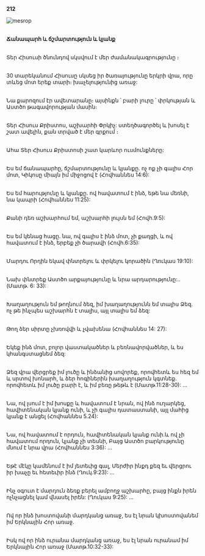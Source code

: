 **212**

![mesrop](https://volamar.ru/audio_video/foto/01/detbible/B440.BMP)

\
**Ճանապարհ և ճշմարտություն և կյանք**

\
Տեր Հիսուսի ծնունդով սկսվում է մեր ժամանակագրությունը ։

\
30 տարեկանում Հիսուսը սկսեց իր ծառայությունը երկրի վրա, որը տևեց մոտ երեք տարի։ խաչելությունից առաջ:

\
Նա քարոզում էր ավետարանը։ այսինքն ՝ բարի լուրը ՝ փրկության և Աստծո թագավորության մասին։

\
Տեր Հիսուս Քրիստոս, աշխարհի Փրկիչ: ստեղծագործել և խոսել է շատ ավելին, քան տրված է մեր գրքում ։

\
Ահա Տեր Հիսուս Քրիստոսի շատ կարևոր ուսմունքները:

\
Ես եմ ճանապարհը, ճշմարտությունը և կյանքը. ոչ ոք չի գալիս Հոր մոտ, Կիկոսը միայն իմ միջոցով է (Հովհաննես 14:6):

\
Ես եմ հարությունը և կյանքը. ով հավատում է ինձ, եթե նա մեռնի, նա կապրի (Հովհաննես 11:25):

\
Քանի դեռ աշխարհում եմ, աշխարհի լույսն եմ (Հովհ.9:5):

\
Ես եմ կենաց հացը. նա, ով գալիս է ինձ մոտ, չի քաղցի, և ով հավատում է ինձ, երբեք չի ծարավի (Հովհ.6:35):

\
Մարդու Որդին եկավ փնտրելու և փրկելու կորածին (Ղուկաս 19:10):

\
Նախ փնտրեք Աստծո արքայությունը և նրա արդարությունը:.. (Մատթ. 6: 33):

\
Խաղաղություն եմ թողնում ձեզ, իմ խաղաղությունն եմ տալիս Ձեզ. ոչ թե ինչպես աշխարհն է տալիս, այլ տալիս եմ ձեզ:

\
Թող ձեր սիրտը չխռովվի և չվախենա (Հովհաննես 14: 27):

\
Եկեք ինձ մոտ, բոլոր վաստակածներ և բեռնավորվածներ, և ես կհանգստացնեմ ձեզ:

\
Ձեզ վրա վերցրեք իմ լուծը և ինձանից սովորեք, որովհետև ես հեզ եմ և սրտով խոնարհ, և ձեր հոգիներին խաղաղություն կգտնեք. որովհետև իմ լուծը բարի է, և իմ բեռը թեթև է (Մատթ.11:28-30):
...

\
Նա, ով լսում է իմ խոսքը և հավատում է նրան, ով ինձ ուղարկեց, հավիտենական կյանք ունի, և չի գալիս դատաստանի, այլ մահից կյանք է անցել (Հովհաննես 5.24):

\
Նա, ով հավատում է որդուն, հավիտենական կյանք ունի.և ով չի հավատում որդուն, կյանք չի տեսնի, Բայց Աստծո բարկությունը մնում է նրա վրա (Հովհաննես 3:36):
...

\
Եթէ մէկը կամենում է իմ յետեւից գալ, Մերժիր ինքդ քեզ եւ վերցրու իր խաչը եւ հետեւիր ինձ (Ղուկ.9:23):
...

\
Ինչ օգուտ է մարդուն ձեռք բերել ամբողջ աշխարհը, բայց ինքն իրեն ոչնչացնել կամ վնասել իրեն: (Ղուկաս 9:25):
...

\
Ով որ ինձ խոստովանի մարդկանց առաջ, ես էլ նրան կխոստովանեմ իմ Երկնային Հոր առաջ.

\
Իսկ ով որ ինձ ուրանա մարդկանց առաջ, ես էլ նրան ուրանամ իմ Երկնային Հոր առաջ (Մատթ.10:32-33):
